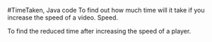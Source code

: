 #TimeTaken, Java code
To find out how much time will it take if you increase the speed of a video. Speed. 

To find the reduced time after increasing the speed of a player.

